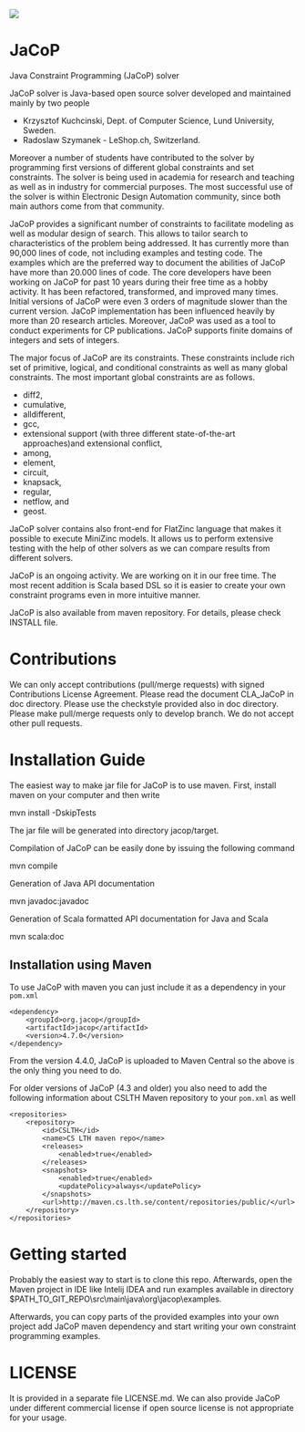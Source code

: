 ![](https://travis-ci.org/radsz/jacop.svg?branch=develop)

JaCoP
=====

Java Constraint Programming (JaCoP) solver

JaCoP solver is Java-based open source solver developed and maintained mainly by two people
- Krzysztof Kuchcinski, Dept. of Computer Science, Lund University, Sweden.
- Radoslaw Szymanek - LeShop.ch, Switzerland.

Moreover a number of students have contributed to the solver by programming first versions of different global
constraints and set constraints. The solver is being used in academia for research and teaching as well as in
industry for commercial purposes. The most successful use of the solver is within Electronic Design Automation
community, since both main authors come from that community.

JaCoP provides a significant number of constraints to facilitate modeling as well as modular design of search.
This allows to tailor search to characteristics of the problem being addressed. It has currently more than 90,000 lines
of code, not including examples and testing code. The examples which are the preferred way to document the abilities of
JaCoP have more than 20.000 lines of code. The core developers have been working on JaCoP for past 10 years during their
free time as a hobby activity. It has been refactored, transformed, and improved many times. Initial versions of JaCoP
were even 3 orders of magnitude slower than the current version. JaCoP implementation has been influenced heavily by
more than 20 research articles. Moreover, JaCoP was used as a tool to conduct experiments for CP publications.
JaCoP supports finite domains of integers and sets of integers.

The major focus of JaCoP are its constraints. These constraints include rich set of primitive, logical, and
conditional constraints as well as many global constraints. The most important global constraints are as follows.

- diff2,
- cumulative,
- alldifferent,
- gcc,
- extensional support (with three different state-of-the-art approaches)and extensional conflict,
- among,
- element,
- circuit,
- knapsack,
- regular,
- netflow, and
- geost.

JaCoP solver contains also front-end for FlatZinc language that makes it possible to execute MiniZinc models. It allows
us to perform extensive testing with the help of other solvers as we can compare results from different solvers.

JaCoP is an ongoing activity. We are working on it in our free time. The most recent addition is Scala based DSL so
it is easier to create your own constraint programs even in more intuitive manner.

JaCoP is also available from maven repository. For details, please check INSTALL file.

Contributions
======

We can only accept contributions (pull/merge requests) with signed Contributions License Agreement. Please read the document CLA_JaCoP in doc directory. Please use the checkstyle provided also in doc directory.
Please make pull/merge requests only to develop branch. We do not accept other pull requests.

Installation Guide
====

The easiest way to make jar file for JaCoP is to use maven. First, install maven on your computer and then write 

mvn install -DskipTests

The jar file will be generated into directory jacop/target.

Compilation of JaCoP can be easily done by issuing the following command

mvn compile

Generation of Java API documentation

mvn javadoc:javadoc

Generation of Scala formatted API documentation for Java and Scala

mvn scala:doc

Installation using Maven
------------------------

To use JaCoP with maven you can just include it as a dependency in your `pom.xml`

    <dependency>
        <groupId>org.jacop</groupId>
        <artifactId>jacop</artifactId>
        <version>4.7.0</version>
    </dependency>

From the version 4.4.0, JaCoP is uploaded to Maven Central so the above is the only thing you need to do. 

For older versions of JaCoP (4.3 and older) you also need to add the following information 
about CSLTH Maven repository to your `pom.xml` as well

    <repositories>
		<repository>
			<id>CSLTH</id>
			<name>CS LTH maven repo</name>
			<releases>
				<enabled>true</enabled>
			</releases>
			<snapshots>
				<enabled>true</enabled>
				<updatePolicy>always</updatePolicy>
			</snapshots>
			<url>http://maven.cs.lth.se/content/repositories/public/</url>
		</repository>
	</repositories>

Getting started
======

Probably the easiest way to start is to clone this repo. Afterwards, open the Maven project in IDE like Intelij IDEA and run examples available in directory $PATH_TO_GIT_REPO\src\main\java\org\jacop\examples.

Afterwards, you can copy parts of the provided examples into your own project add JaCoP maven dependency and start writing your own constraint programming examples.


LICENSE
======

It is provided in a separate file LICENSE.md. We can also provide JaCoP under different commercial license if open source license is not appropriate for your usage.
